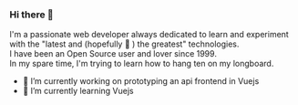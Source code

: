 ### Hi there 👋

I'm a passionate web developer always dedicated to learn and experiment with the "latest and (hopefully :pray: ) the greatest" technologies.<br />
I have been an Open Source user and lover since 1999.<br />
In my spare time, I'm trying to learn how to hang ten on my longboard.<br />

- 🔭 I’m currently working on prototyping an api frontend in Vuejs
- 🌱 I’m currently learning Vuejs

<!--
**Fabio-Ottaviani-Dev/Fabio-Ottaviani-Dev** is a ✨ _special_ ✨ repository because its `README.md` (this file) appears on your GitHub profile.
Here are some ideas to get you started:
- 👯 I’m looking to collaborate on ...
- 🤔 I’m looking for help with ...
- 💬 Ask me about ...
- 📫 How to reach me: ...
- 😄 Pronouns: ...
- ⚡ Fun fact: ...
-->
